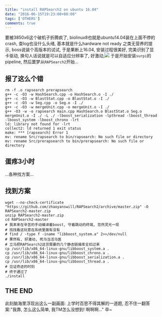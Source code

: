 ```yaml
---
title: "install RAPSearch2 on ubuntu 16.04"
date: "2016-06-15T19:23:00+08:00"
tags: ['OTHERS']
comments: true
---
```



要被3850x6这个破机子折腾疯了, biolinux8也就是ubuntu14.04装在上面不停的crash, 查log也没什么头绪, 基本就是什么hardware not ready 之类无营养的提示, boss说装个高版本的试试, 于是果断上16.04, 安装过程很美好, 完美识别了显卡驱动, 换句人话说就是可以自适应分辨率了, 好激动,![](~/19-41-19.jpg) 
于是开始安装`surpi`的pipeline, 然后噩梦从`RAPSearch2`开始...
## 报了这么个错
```
rm -f .o rapsearch prerapsearch
g++ -c -O3 -w HashSearch.cpp -o HashSearch.o -I ./
g++ -c -O3 -w BlastStat.cpp -o BlastStat.o -I ./
g++ -c -O3 -w Seg.cpp -o Seg.o -I ./
g++ -c -O3 -w mergeUnit.cpp -o mergeUnit.o -I ./
g++ -O3 -w -o rapsearch main.cpp HashSearch.o BlastStat.o Seg.o mergeUnit.o -I ./ -L ./ -lboost_serialization -lpthread -lboost_thread -lboost_system -lboost_chrono -lrt
ld: library not found for -lrt
collect2: ld returned 1 exit status
make: *** [rapsearch] Error 1
mv: rename Src/rapsearch to bin/rapsearch: No such file or directory
mv: rename Src/prerapsearch to bin/prerapsearch: No such file or directory
```
## 蛋疼3小时
...各种找方案...

## 找到方案
```
wget --no-check-certificate "https://github.com/zhaoyanswill/RAPSearch2/archive/master.zip" -O RAPSearch2-master.zip
unzip RAPSearch2-master.zip
cd RAPSearch2-master
# 我本来在辛苦的手动编译着boost, 守着跳动的终端, 忽然灵光一现
# 找找看这玩意在系统里面有没有
# find / -type f -iname "libboost_system.a" 2>>/dev/null
# 果然有, 好激动, 死马当活马医
# 立马把RAPSearch2这货需要的几个静态链接库全扣过来
cp /usr/lib/x86_64-linux-gnu/libboost_system.a .
cp /usr/lib/x86_64-linux-gnu/libboost_chrono.a .
cp /usr/lib/x86_64-linux-gnu/libboost_serialization.a .
cp /usr/lib/x86_64-linux-gnu/libboost_thread.a .
# 见证奇迹的时刻
# 终于通过了
./install
```
## THE END
此刻脑海里浮现出这么一副画面: 上学时百思不得其解的一道题, 忍不住一翻答案:"我靠, 怎么这么简单, 我TM怎么没想到! 啊啊啊..."
卒~